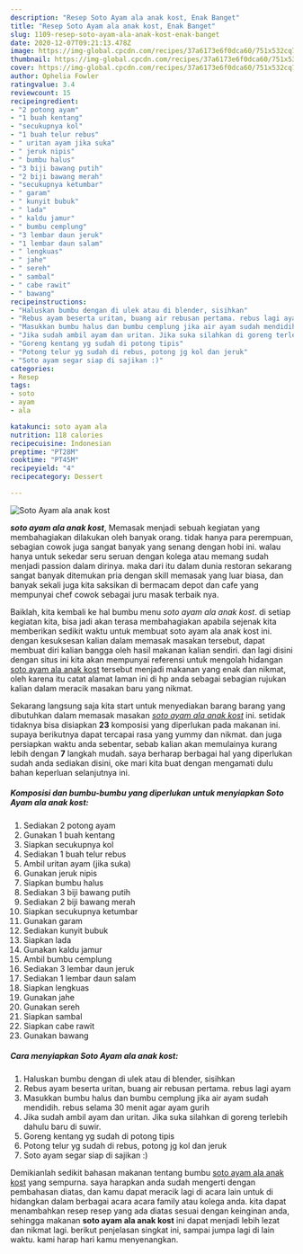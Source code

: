 ```yaml
---
description: "Resep Soto Ayam ala anak kost, Enak Banget"
title: "Resep Soto Ayam ala anak kost, Enak Banget"
slug: 1109-resep-soto-ayam-ala-anak-kost-enak-banget
date: 2020-12-07T09:21:13.478Z
image: https://img-global.cpcdn.com/recipes/37a6173e6f0dca60/751x532cq70/soto-ayam-ala-anak-kost-foto-resep-utama.jpg
thumbnail: https://img-global.cpcdn.com/recipes/37a6173e6f0dca60/751x532cq70/soto-ayam-ala-anak-kost-foto-resep-utama.jpg
cover: https://img-global.cpcdn.com/recipes/37a6173e6f0dca60/751x532cq70/soto-ayam-ala-anak-kost-foto-resep-utama.jpg
author: Ophelia Fowler
ratingvalue: 3.4
reviewcount: 15
recipeingredient:
- "2 potong ayam"
- "1 buah kentang"
- "secukupnya kol"
- "1 buah telur rebus"
- " uritan ayam jika suka"
- " jeruk nipis"
- " bumbu halus"
- "3 biji bawang putih"
- "2 biji bawang merah"
- "secukupnya ketumbar"
- " garam"
- " kunyit bubuk"
- " lada"
- " kaldu jamur"
- " bumbu cemplung"
- "3 lembar daun jeruk"
- "1 lembar daun salam"
- " lengkuas"
- " jahe"
- " sereh"
- " sambal"
- " cabe rawit"
- " bawang"
recipeinstructions:
- "Haluskan bumbu dengan di ulek atau di blender, sisihkan"
- "Rebus ayam beserta uritan, buang air rebusan pertama. rebus lagi ayam"
- "Masukkan bumbu halus dan bumbu cemplung jika air ayam sudah mendidih. rebus selama 30 menit agar ayam gurih"
- "Jika sudah ambil ayam dan uritan. Jika suka silahkan di goreng terlebih dahulu baru di suwir."
- "Goreng kentang yg sudah di potong tipis"
- "Potong telur yg sudah di rebus, potong jg kol dan jeruk"
- "Soto ayam segar siap di sajikan :)"
categories:
- Resep
tags:
- soto
- ayam
- ala

katakunci: soto ayam ala 
nutrition: 118 calories
recipecuisine: Indonesian
preptime: "PT28M"
cooktime: "PT45M"
recipeyield: "4"
recipecategory: Dessert

---
```



![Soto Ayam ala anak kost](https://img-global.cpcdn.com/recipes/37a6173e6f0dca60/751x532cq70/soto-ayam-ala-anak-kost-foto-resep-utama.jpg)

<b><i>soto ayam ala anak kost</i></b>, Memasak menjadi sebuah kegiatan yang membahagiakan dilakukan oleh banyak orang. tidak hanya para perempuan, sebagian cowok juga sangat banyak yang senang dengan hobi ini. walau hanya untuk sekedar seru seruan dengan kolega atau memang sudah menjadi passion dalam dirinya. maka dari itu dalam dunia restoran sekarang sangat banyak ditemukan pria dengan skill memasak yang luar biasa, dan banyak sekali juga kita saksikan di bermacam depot dan cafe yang mempunyai chef cowok sebagai juru masak terbaik nya.

Baiklah, kita kembali ke hal bumbu menu <i>soto ayam ala anak kost</i>. di setiap kegiatan kita, bisa jadi akan terasa membahagiakan apabila sejenak kita memberikan sedikit waktu untuk membuat soto ayam ala anak kost ini. dengan kesuksesan kalian dalam memasak masakan tersebut, dapat membuat diri kalian bangga oleh hasil makanan kalian sendiri. dan lagi disini dengan situs ini kita akan mempunyai referensi untuk mengolah hidangan <u>soto ayam ala anak kost</u> tersebut menjadi makanan yang enak dan nikmat, oleh karena itu catat alamat laman ini di hp anda sebagai sebagian rujukan kalian dalam meracik masakan baru yang nikmat.




Sekarang langsung saja kita start untuk menyediakan barang barang yang dibutuhkan dalam memasak masakan <u><i>soto ayam ala anak kost</i></u> ini. setidak tidaknya bisa disiapkan <b>23</b> komposisi yang diperlukan pada makanan ini. supaya berikutnya dapat tercapai rasa yang yummy dan nikmat. dan juga persiapkan waktu anda sebentar, sebab kalian akan memulainya kurang lebih dengan <b>7</b> langkah mudah. saya berharap berbagai hal yang diperlukan sudah anda sediakan disini, oke mari kita buat dengan mengamati dulu bahan keperluan selanjutnya ini.

<!--inarticleads1-->

##### Komposisi dan bumbu-bumbu yang diperlukan untuk menyiapkan Soto Ayam ala anak kost:

1. Sediakan 2 potong ayam
1. Gunakan 1 buah kentang
1. Siapkan secukupnya kol
1. Sediakan 1 buah telur rebus
1. Ambil  uritan ayam (jika suka)
1. Gunakan  jeruk nipis
1. Siapkan  bumbu halus
1. Sediakan 3 biji bawang putih
1. Sediakan 2 biji bawang merah
1. Siapkan secukupnya ketumbar
1. Gunakan  garam
1. Sediakan  kunyit bubuk
1. Siapkan  lada
1. Gunakan  kaldu jamur
1. Ambil  bumbu cemplung
1. Sediakan 3 lembar daun jeruk
1. Sediakan 1 lembar daun salam
1. Siapkan  lengkuas
1. Gunakan  jahe
1. Gunakan  sereh
1. Siapkan  sambal
1. Siapkan  cabe rawit
1. Gunakan  bawang




<!--inarticleads2-->

##### Cara menyiapkan Soto Ayam ala anak kost:

1. Haluskan bumbu dengan di ulek atau di blender, sisihkan
1. Rebus ayam beserta uritan, buang air rebusan pertama. rebus lagi ayam
1. Masukkan bumbu halus dan bumbu cemplung jika air ayam sudah mendidih. rebus selama 30 menit agar ayam gurih
1. Jika sudah ambil ayam dan uritan. Jika suka silahkan di goreng terlebih dahulu baru di suwir.
1. Goreng kentang yg sudah di potong tipis
1. Potong telur yg sudah di rebus, potong jg kol dan jeruk
1. Soto ayam segar siap di sajikan :)




Demikianlah sedikit bahasan makanan tentang bumbu <u>soto ayam ala anak kost</u> yang sempurna. saya harapkan anda sudah mengerti dengan pembahasan diatas, dan kamu dapat meracik lagi di acara lain untuk di hidangkan dalam berbagai acara acara family atau kolega anda. kita dapat menambahkan resep resep yang ada diatas sesuai dengan keinginan anda, sehingga makanan <b>soto ayam ala anak kost</b> ini dapat menjadi lebih lezat dan nikmat lagi. berikut penjelasan singkat ini, sampai jumpa lagi di lain waktu. kami harap hari kamu menyenangkan.
